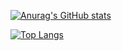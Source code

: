 [](https://gist.github.com/juniac/ed1884a2b2e71a4116d53d0b84fa3a3b) 

[](https://dashboardpack.com/live-demo-preview/?livedemo=357190) 


[![Anurag's GitHub stats](https://github-readme-stats.vercel.app/api?username=AfgunIsGun&count_private=true)](https://github.com/anuraghazra/github-readme-stats)

[![Top Langs](https://github-readme-stats.vercel.app/api/top-langs/?username=AfgunIsGun&langs_count=10&count_private=true)](https://github.com/anuraghazra/github-readme-stats)
